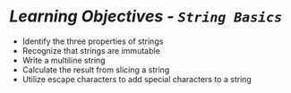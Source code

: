 # ***Learning Objectives - `String Basics`***
- Identify the three properties of strings
- Recognize that strings are immutable
- Write a multiline string
- Calculate the result from slicing a string
- Utilize escape characters to add special characters to a string